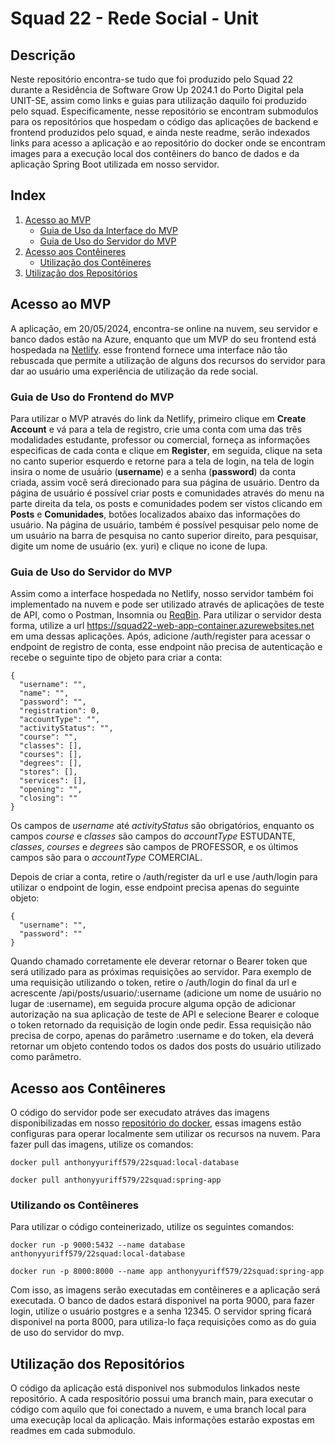 # Squad 22 - Rede Social - Unit

## Descrição
Neste repositório encontra-se tudo que foi produzido pelo Squad 22 durante a Residência de Software Grow Up 2024.1 do Porto Digital pela UNIT-SE, assim como links e guias para utilização daquilo foi produzido pelo squad.
Especificamente, nesse repositório se encontram submodulos para os repositórios que hospedam o código das aplicações de backend e frontend produzidos pelo squad, e ainda neste readme, serão indexados links para acesso a aplicação e ao repositório do docker onde se encontram images para a execução local dos contêiners do banco de dados e da aplicação Spring Boot utilizada em nosso servidor.

<a id="index"></a>
## Index
1. [Acesso ao MVP](#acesso-ao-mvp)
   - [Guia de Uso da Interface do MVP](#guia-de-uso-do-frontend-do-mvp)
   - [Guia de Uso do Servidor do MVP](#guia-de-uso-do-servidor-do-mvp)
3. [Acesso aos Contêineres](#ancora4)
   - [Utilização dos Contêineres](#ancora5)
5. [Utilização dos Repositórios](#ancora6)

<a id="acesso-ao-mvp"></a>
## Acesso ao MVP
A aplicação, em 20/05/2024, encontra-se online na nuvem, seu servidor e banco dados estão na Azure, enquanto que um MVP do seu frontend está hospedada na [Netlify](https://transcendent-genie-292011.netlify.app/). esse frontend fornece uma interface não tão rebuscada que permite a utilização de alguns dos recursos do servidor para dar ao usuário uma experiência de utilização da rede social.

<a id="guia-de-uso-do-frontend-do-mvp"></a>
### Guia de Uso do Frontend do MVP
Para utilizar o MVP através do link da Netlify, primeiro clique em **Create Account** e vá para a tela de registro, crie uma conta com uma das três modalidades estudante, professor ou comercial, forneça as informações especificas de cada conta e clique em **Register**, em seguida, clique na seta no canto superior esquerdo e retorne para a tela de login, na tela de login insira o nome de usuário (**username**) e a senha (**password**) da conta criada, assim você será direcionado para sua página de usuário. 
Dentro da página de usuário é possível criar posts e comunidades através do menu na parte direita da tela, os posts e comunidades podem ser vistos clicando em **Posts** e **Comunidades**, botões localizados abaixo das informações do usuário. Na página de usuário, também é possível pesquisar pelo nome de um usuário na barra de pesquisa no canto superior direito, para pesquisar, digite um nome de usuário (ex. yuri) e clique no icone de lupa.
<a id="guia-de-uso-do-servidor-do-mvp"></a>
### Guia de Uso do Servidor do MVP
Assim como a interface hospedada no Netlify, nosso servidor também foi implementado na nuvem e pode ser utilizado através de aplicações de teste de API, como o Postman, Insomnia ou [ReqBin](https://reqbin.com/). Para utilizar o servidor desta forma, utilize a url https://squad22-web-app-container.azurewebsites.net em uma dessas aplicações. Após, adicione /auth/register para acessar o endpoint de registro de conta, esse endpoint não precisa de autenticação e recebe o seguinte tipo de objeto para criar a conta:
```
{
  "username": "",
  "name": "",
  "password": "",
  "registration": 0,
  "accountType": "",
  "activityStatus": "",
  "course": "",
  "classes": [],
  "courses": [],
  "degrees": [],
  "stores": [],
  "services": [],
  "opening": "",
  "closing": ""
}
```
Os campos de *username* até *activityStatus* são obrigatórios, enquanto os campos *course* e *classes* são campos do *accountType* ESTUDANTE, *classes*, *courses* e *degrees* são campos de PROFESSOR, e os últimos campos são para o *accountType* COMERCIAL.

Depois de criar a conta, retire o /auth/register da url e use /auth/login para utilizar o endpoint de login, esse endpoint precisa apenas do seguinte objeto:
```
{
  "username": "",
  "password": ""
}
```
Quando chamado corretamente ele deverar retornar o Bearer token que será utilizado para as próximas requisições ao servidor. Para exemplo de uma requisição utilizando o token, retire o /auth/login do final da url e acrescente /api/posts/usuario/:username (adicione um nome de usuário no lugar de :username), em seguida procure alguma opção de adicionar autorização na sua aplicação de teste de API e selecione Bearer e coloque o token retornado da requisição de login onde pedir. Essa requisição não precisa de corpo, apenas do parâmetro :username e do token, ela deverá retornar um objeto contendo todos os dados dos posts do usuário utilizado como parâmetro.

<a id="ancora4"></a>
## Acesso aos Contêineres
O código do servidor pode ser execudato atráves das imagens disponibilizadas em nosso [repositório do docker](https://hub.docker.com/repository/docker/anthonyyuriff579/22squad/tags), essas imagens estão configuras para operar localmente sem utilizar os recursos na nuvem. Para fazer pull das imagens, utilize os comandos: 

``docker pull anthonyyuriff579/22squad:local-database``

``docker pull anthonyyuriff579/22squad:spring-app``

<a id="ancora5"></a>
### Utilizando os Contêineres
Para utilizar o código conteinerizado, utilize os seguintes comandos:

``docker run -p 9000:5432 --name database anthonyyuriff579/22squad:local-database``

``docker run -p 8000:8000 --name app anthonyyuriff579/22squad:spring-app``

Com isso, as imagens serão executadas em contêineres e a aplicação será executada. O banco de dados estará disponivel na porta 9000, para fazer login, utilize o usuário postgres e a senha 12345. O servidor spring ficará disponivel na porta 8000, para utiliza-lo faça requisições como as do guia de uso do servidor do mvp.

<a id="ancora6"></a>
## Utilização dos Repositórios
O código da aplicação está disponivel nos submodulos linkados neste repositório. A cada respositório possui uma branch main, para executar o código com aquilo que foi conectado a nuvem, e uma branch local para uma execuçãp local da aplicação. Mais informações estarão expostas em readmes em cada submodulo.
